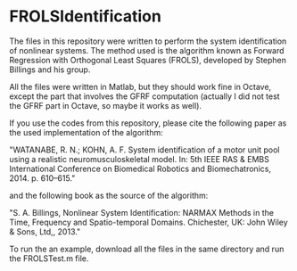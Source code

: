 # FROLSIdentification


The files in this repository were written to perform the system identification of nonlinear systems. The method used is the algorithm known as Forward Regression with Orthogonal Least Squares (FROLS), developed by Stephen Billings and his group. 

All the files were written in Matlab, but they should work fine in Octave, except the part that involves the GFRF computation (actually I did not test the GFRF part in Octave, so maybe it works as well). 

If you use the codes from this repository, please cite the following paper as the used implementation of the algorithm:

"WATANABE, R. N.; KOHN, A. F. System identification of a motor unit pool using a realistic
neuromusculoskeletal model. In: 5th IEEE RAS & EMBS International Conference on
Biomedical Robotics and Biomechatronics, 2014. p. 610–615."

and the following  book as the source of the algorithm: 

"S. A. Billings, Nonlinear System Identification: NARMAX Methods in the Time, Frequency and Spatio-temporal Domains. Chichester, UK: John Wiley & Sons, Ltd,, 2013."

To run the an example, download all the files in the same directory and run the FROLSTest.m file.



